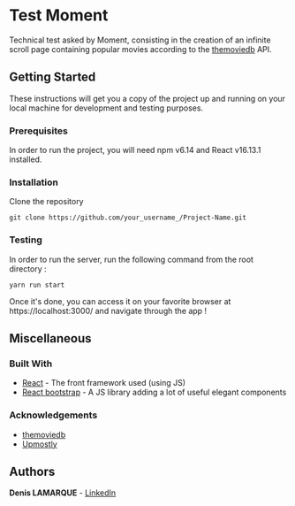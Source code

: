 # Test Moment

Technical test asked by Moment, consisting in the creation of an infinite scroll page containing popular movies according to
  the [themoviedb](https://www.themoviedb.org/documentation/api) API.

## Getting Started

These instructions will get you a copy of the project up and running on your local machine for development and testing purposes.

### Prerequisites

In order to run the project, you will need npm v6.14 and React v16.13.1 installed.

### Installation

Clone the repository

```
git clone https://github.com/your_username_/Project-Name.git
```

### Testing

In order to run the server, run the following command from the root directory :

```
yarn run start
```

Once it's done, you can access it on your favorite browser at https://localhost:3000/ and navigate through the app !

## Miscellaneous

### Built With

* [React](https://fr.reactjs.org/) - The front framework used (using JS)
* [React bootstrap](https://react-bootstrap.github.io/) - A JS library adding a lot of useful elegant components

### Acknowledgements

* [themoviedb](https://www.themoviedb.org/)
* [Upmostly](https://upmostly.com/tutorials/build-an-infinite-scroll-component-in-react-using-react-hooks)

## Authors

**Denis LAMARQUE** - [LinkedIn](https://www.linkedin.com/in/denis-lamarque-8b0534141/)